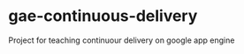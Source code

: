 gae-continuous-delivery
=======================

Project for teaching continuour delivery on google app engine
